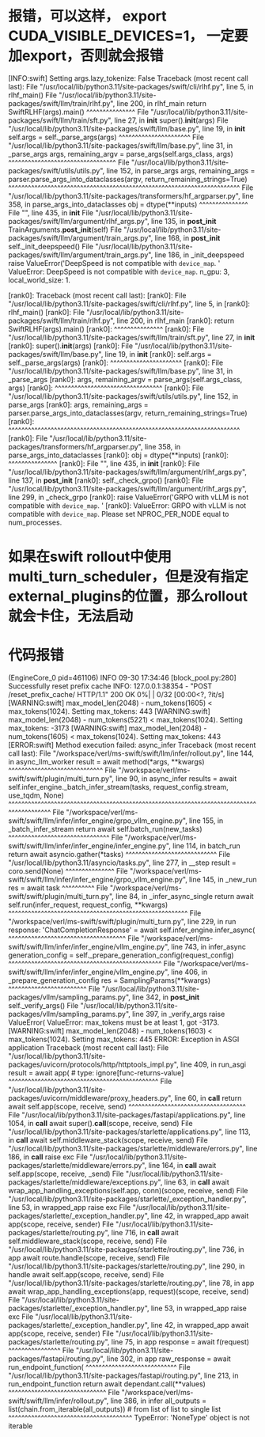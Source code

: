 # 报错，可以这样， export CUDA_VISIBLE_DEVICES=1， 一定要加export，否则就会报错
[INFO:swift] Setting args.lazy_tokenize: False
Traceback (most recent call last):
  File "/usr/local/lib/python3.11/site-packages/swift/cli/rlhf.py", line 5, in <module>
    rlhf_main()
  File "/usr/local/lib/python3.11/site-packages/swift/llm/train/rlhf.py", line 200, in rlhf_main
    return SwiftRLHF(args).main()
           ^^^^^^^^^^^^^^^
  File "/usr/local/lib/python3.11/site-packages/swift/llm/train/sft.py", line 27, in __init__
    super().__init__(args)
  File "/usr/local/lib/python3.11/site-packages/swift/llm/base.py", line 19, in __init__
    self.args = self._parse_args(args)
                ^^^^^^^^^^^^^^^^^^^^^^
  File "/usr/local/lib/python3.11/site-packages/swift/llm/base.py", line 31, in _parse_args
    args, remaining_argv = parse_args(self.args_class, args)
                           ^^^^^^^^^^^^^^^^^^^^^^^^^^^^^^^^^
  File "/usr/local/lib/python3.11/site-packages/swift/utils/utils.py", line 152, in parse_args
    args, remaining_args = parser.parse_args_into_dataclasses(argv, return_remaining_strings=True)
                           ^^^^^^^^^^^^^^^^^^^^^^^^^^^^^^^^^^^^^^^^^^^^^^^^^^^^^^^^^^^^^^^^^^^^^^^
  File "/usr/local/lib/python3.11/site-packages/transformers/hf_argparser.py", line 358, in parse_args_into_dataclasses
    obj = dtype(**inputs)
          ^^^^^^^^^^^^^^^
  File "<string>", line 435, in __init__
  File "/usr/local/lib/python3.11/site-packages/swift/llm/argument/rlhf_args.py", line 135, in __post_init__
    TrainArguments.__post_init__(self)
  File "/usr/local/lib/python3.11/site-packages/swift/llm/argument/train_args.py", line 168, in __post_init__
    self._init_deepspeed()
  File "/usr/local/lib/python3.11/site-packages/swift/llm/argument/train_args.py", line 186, in _init_deepspeed
    raise ValueError('DeepSpeed is not compatible with `device_map`. '
ValueError: DeepSpeed is not compatible with `device_map`. n_gpu: 3, local_world_size: 1.


[rank0]: Traceback (most recent call last):
[rank0]:   File "/usr/local/lib/python3.11/site-packages/swift/cli/rlhf.py", line 5, in <module>
[rank0]:     rlhf_main()
[rank0]:   File "/usr/local/lib/python3.11/site-packages/swift/llm/train/rlhf.py", line 200, in rlhf_main
[rank0]:     return SwiftRLHF(args).main()
[rank0]:            ^^^^^^^^^^^^^^^
[rank0]:   File "/usr/local/lib/python3.11/site-packages/swift/llm/train/sft.py", line 27, in __init__
[rank0]:     super().__init__(args)
[rank0]:   File "/usr/local/lib/python3.11/site-packages/swift/llm/base.py", line 19, in __init__
[rank0]:     self.args = self._parse_args(args)
[rank0]:                 ^^^^^^^^^^^^^^^^^^^^^^
[rank0]:   File "/usr/local/lib/python3.11/site-packages/swift/llm/base.py", line 31, in _parse_args
[rank0]:     args, remaining_argv = parse_args(self.args_class, args)
[rank0]:                            ^^^^^^^^^^^^^^^^^^^^^^^^^^^^^^^^^
[rank0]:   File "/usr/local/lib/python3.11/site-packages/swift/utils/utils.py", line 152, in parse_args
[rank0]:     args, remaining_args = parser.parse_args_into_dataclasses(argv, return_remaining_strings=True)
[rank0]:                            ^^^^^^^^^^^^^^^^^^^^^^^^^^^^^^^^^^^^^^^^^^^^^^^^^^^^^^^^^^^^^^^^^^^^^^^
[rank0]:   File "/usr/local/lib/python3.11/site-packages/transformers/hf_argparser.py", line 358, in parse_args_into_dataclasses
[rank0]:     obj = dtype(**inputs)
[rank0]:           ^^^^^^^^^^^^^^^
[rank0]:   File "<string>", line 435, in __init__
[rank0]:   File "/usr/local/lib/python3.11/site-packages/swift/llm/argument/rlhf_args.py", line 137, in __post_init__
[rank0]:     self._check_grpo()
[rank0]:   File "/usr/local/lib/python3.11/site-packages/swift/llm/argument/rlhf_args.py", line 299, in _check_grpo
[rank0]:     raise ValueError('GRPO with vLLM is not compatible with `device_map`. '
[rank0]: ValueError: GRPO with vLLM is not compatible with `device_map`. Please set NPROC_PER_NODE equal to num_processes.



# 如果在swift rollout中使用multi_turn_scheduler，但是没有指定external_plugins的位置，那么rollout就会卡住，无法启动

# 代码报错
(EngineCore_0 pid=461106) INFO 09-30 17:34:46 [block_pool.py:280] Successfully reset prefix cache
INFO:     127.0.0.1:38354 - "POST /reset_prefix_cache/ HTTP/1.1" 200 OK
  0%|                                                    | 0/32 [00:00<?, ?it/s][WARNING:swift] max_model_len(2048) - num_tokens(1605) < max_tokens(1024). Setting max_tokens: 443
[WARNING:swift] max_model_len(2048) - num_tokens(5221) < max_tokens(1024). Setting max_tokens: -3173
[WARNING:swift] max_model_len(2048) - num_tokens(1605) < max_tokens(1024). Setting max_tokens: 443
[ERROR:swift] Method execution failed: async_infer
Traceback (most recent call last):
  File "/workspace/verl/ms-swift/swift/llm/infer/rollout.py", line 144, in async_llm_worker
    result = await method(*args, **kwargs)
             ^^^^^^^^^^^^^^^^^^^^^^^^^^^^^
  File "/workspace/verl/ms-swift/swift/plugin/multi_turn.py", line 90, in async_infer
    results = await self.infer_engine._batch_infer_stream(tasks, request_config.stream, use_tqdm, None)
              ^^^^^^^^^^^^^^^^^^^^^^^^^^^^^^^^^^^^^^^^^^^^^^^^^^^^^^^^^^^^^^^^^^^^^^^^^^^^^^^^^^^^^^^^^
  File "/workspace/verl/ms-swift/swift/llm/infer/infer_engine/grpo_vllm_engine.py", line 155, in _batch_infer_stream
    return await self.batch_run(new_tasks)
           ^^^^^^^^^^^^^^^^^^^^^^^^^^^^^^^
  File "/workspace/verl/ms-swift/swift/llm/infer/infer_engine/infer_engine.py", line 114, in batch_run
    return await asyncio.gather(*tasks)
           ^^^^^^^^^^^^^^^^^^^^^^^^^^^^
  File "/usr/local/lib/python3.11/asyncio/tasks.py", line 277, in __step
    result = coro.send(None)
             ^^^^^^^^^^^^^^^
  File "/workspace/verl/ms-swift/swift/llm/infer/infer_engine/grpo_vllm_engine.py", line 145, in _new_run
    res = await task
          ^^^^^^^^^^
  File "/workspace/verl/ms-swift/swift/plugin/multi_turn.py", line 84, in _infer_async_single
    return await self.run(infer_request, request_config, **kwargs)
           ^^^^^^^^^^^^^^^^^^^^^^^^^^^^^^^^^^^^^^^^^^^^^^^^^^^^^^^
  File "/workspace/verl/ms-swift/swift/plugin/multi_turn.py", line 229, in run
    response: 'ChatCompletionResponse' = await self.infer_engine.infer_async(
                                         ^^^^^^^^^^^^^^^^^^^^^^^^^^^^^^^^^^^^
  File "/workspace/verl/ms-swift/swift/llm/infer/infer_engine/vllm_engine.py", line 743, in infer_async
    generation_config = self._prepare_generation_config(request_config)
                        ^^^^^^^^^^^^^^^^^^^^^^^^^^^^^^^^^^^^^^^^^^^^^^^
  File "/workspace/verl/ms-swift/swift/llm/infer/infer_engine/vllm_engine.py", line 406, in _prepare_generation_config
    res = SamplingParams(**kwargs)
          ^^^^^^^^^^^^^^^^^^^^^^^^
  File "/usr/local/lib/python3.11/site-packages/vllm/sampling_params.py", line 342, in __post_init__
    self._verify_args()
  File "/usr/local/lib/python3.11/site-packages/vllm/sampling_params.py", line 397, in _verify_args
    raise ValueError(
ValueError: max_tokens must be at least 1, got -3173.
[WARNING:swift] max_model_len(2048) - num_tokens(1603) < max_tokens(1024). Setting max_tokens: 445
ERROR:    Exception in ASGI application
Traceback (most recent call last):
  File "/usr/local/lib/python3.11/site-packages/uvicorn/protocols/http/httptools_impl.py", line 409, in run_asgi
    result = await app(  # type: ignore[func-returns-value]
             ^^^^^^^^^^^^^^^^^^^^^^^^^^^^^^^^^^^^^^^^^^^^^^
  File "/usr/local/lib/python3.11/site-packages/uvicorn/middleware/proxy_headers.py", line 60, in __call__
    return await self.app(scope, receive, send)
           ^^^^^^^^^^^^^^^^^^^^^^^^^^^^^^^^^^^^
  File "/usr/local/lib/python3.11/site-packages/fastapi/applications.py", line 1054, in __call__
    await super().__call__(scope, receive, send)
  File "/usr/local/lib/python3.11/site-packages/starlette/applications.py", line 113, in __call__
    await self.middleware_stack(scope, receive, send)
  File "/usr/local/lib/python3.11/site-packages/starlette/middleware/errors.py", line 186, in __call__
    raise exc
  File "/usr/local/lib/python3.11/site-packages/starlette/middleware/errors.py", line 164, in __call__
    await self.app(scope, receive, _send)
  File "/usr/local/lib/python3.11/site-packages/starlette/middleware/exceptions.py", line 63, in __call__
    await wrap_app_handling_exceptions(self.app, conn)(scope, receive, send)
  File "/usr/local/lib/python3.11/site-packages/starlette/_exception_handler.py", line 53, in wrapped_app
    raise exc
  File "/usr/local/lib/python3.11/site-packages/starlette/_exception_handler.py", line 42, in wrapped_app
    await app(scope, receive, sender)
  File "/usr/local/lib/python3.11/site-packages/starlette/routing.py", line 716, in __call__
    await self.middleware_stack(scope, receive, send)
  File "/usr/local/lib/python3.11/site-packages/starlette/routing.py", line 736, in app
    await route.handle(scope, receive, send)
  File "/usr/local/lib/python3.11/site-packages/starlette/routing.py", line 290, in handle
    await self.app(scope, receive, send)
  File "/usr/local/lib/python3.11/site-packages/starlette/routing.py", line 78, in app
    await wrap_app_handling_exceptions(app, request)(scope, receive, send)
  File "/usr/local/lib/python3.11/site-packages/starlette/_exception_handler.py", line 53, in wrapped_app
    raise exc
  File "/usr/local/lib/python3.11/site-packages/starlette/_exception_handler.py", line 42, in wrapped_app
    await app(scope, receive, sender)
  File "/usr/local/lib/python3.11/site-packages/starlette/routing.py", line 75, in app
    response = await f(request)
               ^^^^^^^^^^^^^^^^
  File "/usr/local/lib/python3.11/site-packages/fastapi/routing.py", line 302, in app
    raw_response = await run_endpoint_function(
                   ^^^^^^^^^^^^^^^^^^^^^^^^^^^^
  File "/usr/local/lib/python3.11/site-packages/fastapi/routing.py", line 213, in run_endpoint_function
    return await dependant.call(**values)
           ^^^^^^^^^^^^^^^^^^^^^^^^^^^^^^
  File "/workspace/verl/ms-swift/swift/llm/infer/rollout.py", line 386, in infer
    all_outputs = list(chain.from_iterable(all_outputs))  # from list of list to single list
                  ^^^^^^^^^^^^^^^^^^^^^^^^^^^^^^^^^^^^^^
TypeError: 'NoneType' object is not iterable
